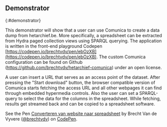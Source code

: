 ## Demonstrator
{:#demonstrator}

This demonstrator will show that a user can use Comunica to create a data dump from hetarchief.be. More specifically, a spreadsheet can be extracted from Hydra paged collection views using SPARQL querying. The application is written in the front-end playground Codepen [https://codepen.io/brechtvdv/pen/ebOzXB](https://codepen.io/brechtvdv/pen/ebOzXB). The custom Comunica configuration can be found on Github (https://github.com/brechtvdv/hetarchief-comunica) under an open license. 

A user can insert a URL that serves as an access point of the dataset. After pressing the "Start download" button, the browser compatible version of Comunica starts fetching the access URL and all other webpages it can find through embedded hypermedia controls. Also the user can set a SPARQL-query to select the data for the columns in the spreadsheet. While fetching, results get streamed back and can be copied to a spreadsheet software.

<p data-height="542" data-theme-id="0" data-slug-hash="ebOzXB" data-default-tab="result" data-user="brechtvdv" data-pen-title="Converteren van website naar spreadsheet" class="codepen">See the Pen <a href="https://codepen.io/brechtvdv/pen/ebOzXB/">Converteren van website naar spreadsheet</a> by Brecht Van de Vyvere (<a href="https://codepen.io/brechtvdv">@brechtvdv</a>) on <a href="https://codepen.io">CodePen</a>.</p>
<script async src="https://static.codepen.io/assets/embed/ei.js"></script>